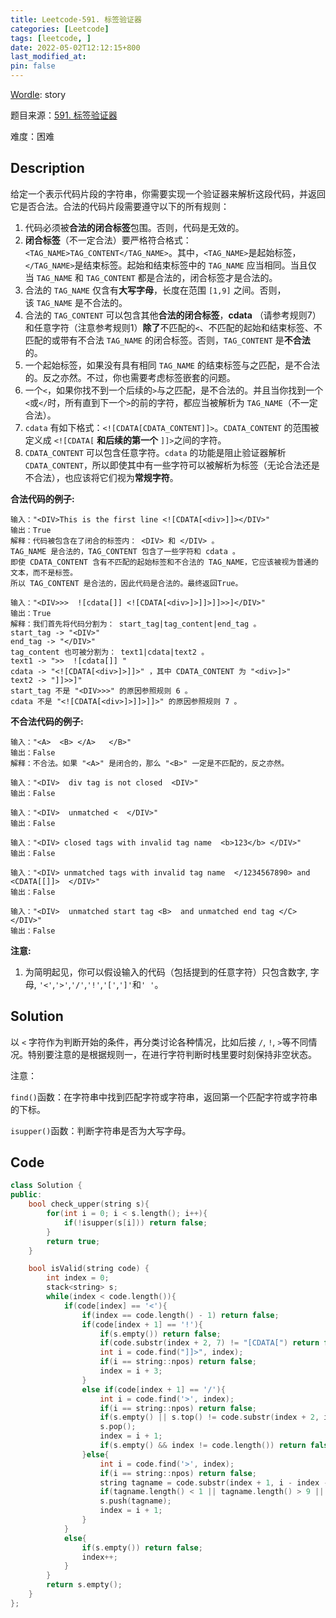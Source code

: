 ```yaml
---
title: Leetcode-591. 标签验证器
categories: [Leetcode]
tags: [leetcode, ]
date: 2022-05-02T12:12:15+800
last_modified_at: 
pin: false
---
```


[Wordle](https://www.nytimes.com/games/wordle/index.html): story

题目来源：[591. 标签验证器](https://leetcode-cn.com/problems/tag-validator/)

难度：困难

## Description

给定一个表示代码片段的字符串，你需要实现一个验证器来解析这段代码，并返回它是否合法。合法的代码片段需要遵守以下的所有规则：

1. 代码必须被**合法的闭合标签**包围。否则，代码是无效的。
2. **闭合标签**（不一定合法）要严格符合格式：`<TAG_NAME>TAG_CONTENT</TAG_NAME>`。其中，`<TAG_NAME>`是起始标签，`</TAG_NAME>`是结束标签。起始和结束标签中的 `TAG_NAME` 应当相同。当且仅当 `TAG_NAME` 和 `TAG_CONTENT` 都是合法的，闭合标签才是合法的。
3. 合法的 `TAG_NAME` 仅含有**大写字母**，长度在范围 `[1,9]` 之间。否则，该 `TAG_NAME` 是不合法的。
4. 合法的 `TAG_CONTENT` 可以包含其他**合法的闭合标签**，**cdata** （请参考规则7）和任意字符（注意参考规则1）**除了**不匹配的`<`、不匹配的起始和结束标签、不匹配的或带有不合法 `TAG_NAME` 的闭合标签。否则，`TAG_CONTENT` 是**不合法**的。
5. 一个起始标签，如果没有具有相同 `TAG_NAME` 的结束标签与之匹配，是不合法的。反之亦然。不过，你也需要考虑标签嵌套的问题。
6. 一个`<`，如果你找不到一个后续的`>`与之匹配，是不合法的。并且当你找到一个`<`或`</`时，所有直到下一个`>`的前的字符，都应当被解析为 `TAG_NAME`（不一定合法）。
7. `cdata` 有如下格式：`<![CDATA[CDATA_CONTENT]]>`。`CDATA_CONTENT` 的范围被定义成 `<![CDATA[` **和后续的第一个** `]]>`之间的字符。
8. `CDATA_CONTENT` 可以包含任意字符。`cdata` 的功能是阻止验证器解析`CDATA_CONTENT`，所以即使其中有一些字符可以被解析为标签（无论合法还是不合法），也应该将它们视为**常规字符**。


**合法代码的例子:**

```
输入："<DIV>This is the first line <![CDATA[<div>]]></DIV>"
输出：True
解释：代码被包含在了闭合的标签内： <DIV> 和 </DIV> 。
TAG_NAME 是合法的，TAG_CONTENT 包含了一些字符和 cdata 。 
即使 CDATA_CONTENT 含有不匹配的起始标签和不合法的 TAG_NAME，它应该被视为普通的文本，而不是标签。
所以 TAG_CONTENT 是合法的，因此代码是合法的。最终返回True。

输入："<DIV>>>  ![cdata[]] <![CDATA[<div>]>]]>]]>>]</DIV>"
输出：True
解释：我们首先将代码分割为： start_tag|tag_content|end_tag 。
start_tag -> "<DIV>"
end_tag -> "</DIV>"
tag_content 也可被分割为： text1|cdata|text2 。
text1 -> ">>  ![cdata[]] "
cdata -> "<![CDATA[<div>]>]]>" ，其中 CDATA_CONTENT 为 "<div>]>"
text2 -> "]]>>]"
start_tag 不是 "<DIV>>>" 的原因参照规则 6 。
cdata 不是 "<![CDATA[<div>]>]]>]]>" 的原因参照规则 7 。
```

**不合法代码的例子:**

```
输入："<A>  <B> </A>   </B>"
输出：False
解释：不合法。如果 "<A>" 是闭合的，那么 "<B>" 一定是不匹配的，反之亦然。

输入："<DIV>  div tag is not closed  <DIV>"
输出：False

输入："<DIV>  unmatched <  </DIV>"
输出：False

输入："<DIV> closed tags with invalid tag name  <b>123</b> </DIV>"
输出：False

输入："<DIV> unmatched tags with invalid tag name  </1234567890> and <CDATA[[]]>  </DIV>"
输出：False

输入："<DIV>  unmatched start tag <B>  and unmatched end tag </C>  </DIV>"
输出：False
```

**注意:**

1. 为简明起见，你可以假设输入的代码（包括提到的任意字符）只包含数字, 字母, `'<'`,`'>'`,`'/'`,`'!'`,`'['`,`']'`和`' '`。


## Solution

以 `<` 字符作为判断开始的条件，再分类讨论各种情况，比如后接 `/`, `!`, `>`等不同情况。特别要注意的是根据规则一，在进行字符判断时栈里要时刻保持非空状态。

注意：

`find()`函数：在字符串中找到匹配字符或字符串，返回第一个匹配字符或字符串的下标。

`isupper()`函数：判断字符串是否为大写字母。


## Code
```c++
class Solution {
public:
    bool check_upper(string s){
        for(int i = 0; i < s.length(); i++){
            if(!isupper(s[i])) return false;
        }
        return true;
    }

    bool isValid(string code) {
        int index = 0;
        stack<string> s;
        while(index < code.length()){
            if(code[index] == '<'){
                if(index == code.length() - 1) return false;
                if(code[index + 1] == '!'){
                    if(s.empty()) return false;
                    if(code.substr(index + 2, 7) != "[CDATA[") return false;
                    int i = code.find("]]>", index);
                    if(i == string::npos) return false;
                    index = i + 3;
                }
                else if(code[index + 1] == '/'){
                    int i = code.find('>', index);
                    if(i == string::npos) return false;
                    if(s.empty() || s.top() != code.substr(index + 2, i - index - 2)) return false;
                    s.pop();
                    index = i + 1;
                    if(s.empty() && index != code.length()) return false;
                }else{
                    int i = code.find('>', index);
                    if(i == string::npos) return false;
                    string tagname = code.substr(index + 1, i - index - 1);
                    if(tagname.length() < 1 || tagname.length() > 9 || !check_upper(tagname)) return false;
                    s.push(tagname);
                    index = i + 1;
                }
            }
            else{
                if(s.empty()) return false;
                index++;
            }
        }
        return s.empty();
    }
};
```
